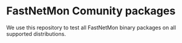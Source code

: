 # FastNetMon Comunity packages
We use this repository to test all FastNetMon binary packages on all supported distributions.
